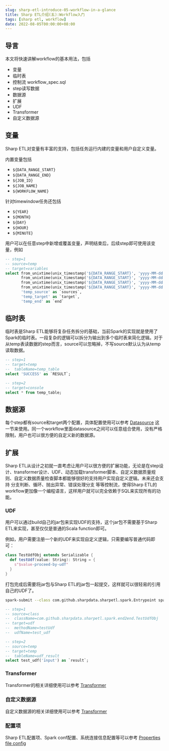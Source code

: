 ```yaml
---
slug: sharp-etl-introduce-05-workflow-in-a-glance
title: Sharp ETL介绍(五):Workflow入门
tags: [sharp etl, workflow]
date: 2022-08-05T00:00:00+08:00
---
```


## 导言


本文将快速讲解workflow的基本用法，包括

* 变量
* 临时表
* 控制流 workflow_spec.sql
* step读写数据
* 数据源
* 扩展
 * UDF
 * Transformer
 * 自定义数据源

<!--truncate-->

## 变量

Sharp ETL对变量有丰富的支持，包括任务运行内建的变量和用户自定义变量。

内置变量包括

* `${DATA_RANGE_START}`
* `${DATA_RANGE_END}`
* `${JOB_ID}`
* `${JOB_NAME}`
* `${WORKFLOW_NAME}`

针对timewindow任务还包括

* `${YEAR}`
* `${MONTH}`
* `${DAY}`
* `${HOUR}`
* `${MINUTE}`

用户可以在任意step中新增或覆盖变量，声明结束后，后续step即可使用该变量，例如

```sql
-- step=1
-- source=temp
-- target=variables
select from_unixtime(unix_timestamp('${DATA_RANGE_START}', 'yyyy-MM-dd HH:mm:ss'), 'yyyy') as `YEAR`,
       from_unixtime(unix_timestamp('${DATA_RANGE_START}', 'yyyy-MM-dd HH:mm:ss'), 'MM')   as `MONTH`,
       from_unixtime(unix_timestamp('${DATA_RANGE_START}', 'yyyy-MM-dd HH:mm:ss'), 'dd')   as `DAY`,
       from_unixtime(unix_timestamp('${DATA_RANGE_START}', 'yyyy-MM-dd HH:mm:ss'), 'HH')   as `HOUR`,
       'temp_source' as `sources`,
       'temp_target' as `target`,
       'temp_end' as `end`
```

## 临时表

临时表是Sharp ETL能够将复杂任务拆分的基础，当前Spark的实现就是使用了Spark的临时表。一段复杂的逻辑可以拆分为输出到多个临时表来简化逻辑。对于从temp表读数据的step而言，source可以忽略掉，不写source默认认为从temp读取数据。

```sql
-- step=1
-- target=temp
--  tableName=temp_table
select 'SUCCESS' as `RESULT`;

-- step=2
-- target=console
select * from temp_table;
```

<!-- ## 控制流 TODO-->

## 数据源

每个step都有source和target两个配置，具体配置使用可以参考 [Datasource](/docs/datasource) 这一节来使用。同一个workflow里面datasource之间可以任意组合使用，没有严格限制，用户也可以很方便的自定义新的数据源。


## 扩展

Sharp ETL从设计之初就一直考虑让用户可以很方便的扩展功能，无论是在step设计、transformer设计、UDF、动态加载transformer脚本、自定义数据质量规则、自定义数据质量检查脚本都能够很好的支持用户实现自定义逻辑。未来还会支持 分支判断、循环、抛出异常、错误处理分支 等等控制流，使得Sharp ETL的workflow更加像一个编程语言，这样用户就可以完全依赖于SQL来实现所有的功能。

### UDF

用户可以通过build自己的jar包来实现UDF的支持，这个jar包不需要基于Sharp ETL来实现，甚至仅仅是普通的Scala function即可。

例如，用户需要注册一个新的UDF来实现自定义逻辑，只需要编写普通代码即可：

```scala
class TestUdfObj extends Serializable {
  def testUdf(value: String): String = {
    s"$value-proceed-by-udf"
  }
}
```

打包完成后需要将jar包与Sharp ETL的jar包一起提交，这样就可以很轻易的引用自己的UDF了。

```bash
spark-submit --class com.github.sharpdata.sharpetl.spark.Entrypoint spark/build/libs/spark-1.0.0-SNAPSHOT.jar /path/to/your-udf.jar ... ...
```


```sql
-- step=1
-- source=class
--  className=com.github.sharpdata.sharpetl.spark.end2end.TestUdfObj
-- target=udf
--  methodName=testUdf
--  udfName=test_udf

-- step=2
-- source=temp
-- target=temp
--  tableName=udf_result
select test_udf('input') as `result`;
```

### Transformer

Transformer的相关详细使用可以参考 [Transformer](/docs/transformer-guide)

### 自定义数据源

自定义数据源的相关详细使用可以参考 [Transformer](/docs/custom-datasource-guide)

### 配置项

Sharp ETL配置项、Spark conf配置、系统连接信息配置等可以参考 [Properties file config](/docs/properties-file-config)
